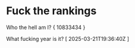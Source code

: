 # Fuck the rankings

Who the hell am I?
{ 10833434 }

What fucking year is it?
[ 2025-03-21T19:36:40Z ]
